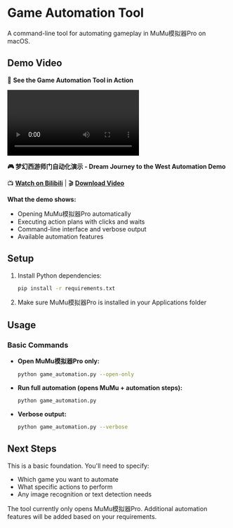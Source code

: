 # Game Automation Tool

A command-line tool for automating gameplay in MuMu模拟器Pro on macOS.

## Demo Video

🎥 **See the Game Automation Tool in Action**

![Demo Video](./game_automation_demo.mp4)

**🎮 梦幻西游师门自动化演示 - Dream Journey to the West Automation Demo**

📺 **[Watch on Bilibili](https://www.bilibili.com/video/BV1YTNszpEs3)** | 🎬 **[Download Video](./game_automation_demo.mp4)**

<!-- Alternative: If you have a GIF demo -->
<!--
![Demo GIF](path/to/your/demo.gif)
-->

<!-- Alternative: If you have a local video file -->
<!--
https://user-images.githubusercontent.com/USERNAME/VIDEO_ID-hash.mp4
-->

**What the demo shows:**
- Opening MuMu模拟器Pro automatically
- Executing action plans with clicks and waits
- Command-line interface and verbose output
- Available automation features

## Setup

1. Install Python dependencies:
   ```bash
   pip install -r requirements.txt
   ```

2. Make sure MuMu模拟器Pro is installed in your Applications folder

## Usage

### Basic Commands

- **Open MuMu模拟器Pro only:**
  ```bash
  python game_automation.py --open-only
  ```

- **Run full automation (opens MuMu + automation steps):**
  ```bash
  python game_automation.py
  ```

- **Verbose output:**
  ```bash
  python game_automation.py --verbose
  ```

## Next Steps

This is a basic foundation. You'll need to specify:
- Which game you want to automate
- What specific actions to perform
- Any image recognition or text detection needs

The tool currently only opens MuMu模拟器Pro. Additional automation features will be added based on your requirements. 
